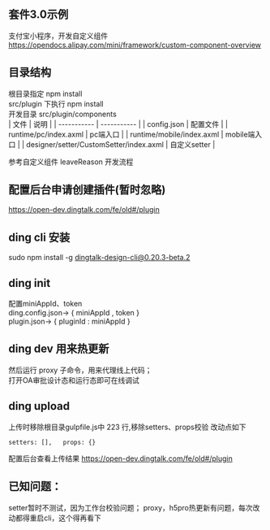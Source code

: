 ## 套件3.0示例
支付宝小程序，开发自定义组件
https://opendocs.alipay.com/mini/framework/custom-component-overview

## 目录结构 
根目录指定 npm install   
src/plugin 下执行 npm install   
开发目录 src/plugin/components  
| 文件      | 说明 |
| ----------- | ----------- |
| config.json      | 配置文件       |
| runtime/pc/index.axml   | pc端入口        |
| runtime/mobile/index.axml | mobile端入口 |
| designer/setter/CustomSetter/index.axml | 自定义setter |

参考自定义组件 leaveReason 开发流程

## 配置后台申请创建插件(暂时忽略)
https://open-dev.dingtalk.com/fe/old#/plugin

## ding cli 安装
sudo npm install -g dingtalk-design-cli@0.20.3-beta.2

## ding init
配置miniAppId、token  
ding.config.json->  { miniAppId , token }  
plugin.json-> { pluginId : miniAppId }  

## ding dev 用来热更新
然后运行 proxy 子命令，用来代理线上代码；  
打开OA审批设计态和运行态即可在线调试

## ding upload

上传时移除根目录gulpfile.js中 223 行,移除setters、props校验
改动点如下

`setters: [],  
props: {}`

配置后台查看上传结果
https://open-dev.dingtalk.com/fe/old#/plugin

## 已知问题：
setter暂时不测试，因为工作台校验问题；
proxy，h5pro热更新有问题，每次改动都得重启cli，这个得再看下
